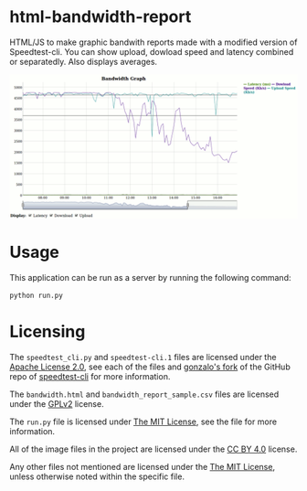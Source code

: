 # html-bandwidth-report
HTML/JS to make graphic bandwith reports made with a modified version of Speedtest-cli. You can show upload, dowload speed and latency combined or separatedly. Also displays averages.

![Screenshot of the graph generated by the application](screenshot.png) 

# Usage
This application can be run as a server by running the following command:

```
python run.py
```

# Licensing
The `speedtest_cli.py` and  `speedtest-cli.1` files are licensed under the [Apache License 2.0](http://www.apache.org/licenses/LICENSE-2.0), see each of the files and [gonzalo's fork](https://github.com/gonzalo/speedtest-cli) of the GitHub repo of [speedtest-cli](https://github.com/sivel/speedtest-cli) for more information.

The `bandwidth.html` and `bandwidth_report_sample.csv` files are licensed under the [GPLv2](https://www.gnu.org/licenses/old-licenses/gpl-2.0.en.html) license.

The `run.py` file is licensed under [The MIT License](http://opensource.org/licenses/MIT), see the file for more information.

All of the image files in the project are licensed under the [CC BY 4.0](https://creativecommons.org/licenses/by/4.0/) license.

Any other files not mentioned are licensed under the [The MIT License](http://opensource.org/licenses/MIT), unless otherwise noted within the specific file.
